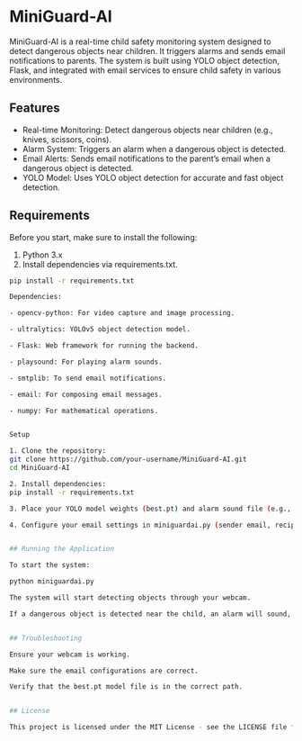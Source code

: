 # MiniGuard-AI

MiniGuard-AI is a real-time child safety monitoring system designed to detect dangerous objects near children. It triggers alarms and sends email notifications to parents. The system is built using YOLO object detection, Flask, and integrated with email services to ensure child safety in various environments.

## Features

- Real-time Monitoring: Detect dangerous objects near children (e.g., knives, scissors, coins).
- Alarm System: Triggers an alarm when a dangerous object is detected.
- Email Alerts: Sends email notifications to the parent’s email when a dangerous object is detected.
- YOLO Model: Uses YOLO object detection for accurate and fast object detection.

## Requirements

Before you start, make sure to install the following:

1. Python 3.x
2. Install dependencies via requirements.txt.

```bash
pip install -r requirements.txt

Dependencies:

- opencv-python: For video capture and image processing.

- ultralytics: YOLOv5 object detection model.

- Flask: Web framework for running the backend.

- playsound: For playing alarm sounds.

- smtplib: To send email notifications.

- email: For composing email messages.

- numpy: For mathematical operations.


Setup

1. Clone the repository:
git clone https://github.com/your-username/MiniGuard-AI.git
cd MiniGuard-AI

2. Install dependencies:
pip install -r requirements.txt

3. Place your YOLO model weights (best.pt) and alarm sound file (e.g., alarm.mp3) in the project directory.

4. Configure your email settings in miniguardai.py (sender email, recipient email, app password).


## Running the Application

To start the system:

python miniguardai.py

The system will start detecting objects through your webcam.

If a dangerous object is detected near the child, an alarm will sound, and an email notification will be sent.


## Troubleshooting

Ensure your webcam is working.

Make sure the email configurations are correct.

Verify that the best.pt model file is in the correct path.


## License

This project is licensed under the MIT License - see the LICENSE file for details.
